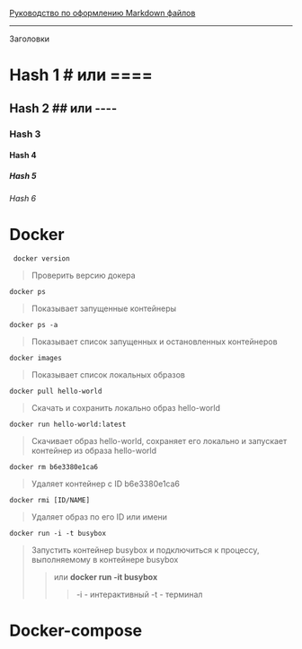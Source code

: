[Руководство по оформлению Markdown файлов](https://gist.github.com/Jekins/2bf2d0638163f1294637 "Официальный FAQ")

-----------

Заголовки
# Hash 1 # или ====
## Hash 2 ## или ----
### Hash 3 
#### Hash 4
##### Hash 5
###### Hash 6

Docker
=======
     docker version
> Проверить версию докера

    docker ps
> Показывает запущенные контейнеры

    docker ps -a
> Показывает список запущенных и остановленных контейнеров

    docker images
> Показывает список локальных образов

    docker pull hello-world
> Скачать и сохранить локально образ hello-world

    docker run hello-world:latest
> Скачивает образ hello-world, сохраняет его локально и запускает контейнер из образа hello-world

    docker rm b6e3380e1ca6
> Удаляет контейнер с ID b6e3380e1ca6

    docker rmi [ID/NAME]
> Удаляет образ по его ID или имени

    docker run -i -t busybox
> Запустить контейнер busybox и подключиться к процессу, выполняемому в контейнере busybox 
>> или **docker run -it busybox**
>>> -i - интерактивный
>>> -t - терминал


Docker-compose
=============